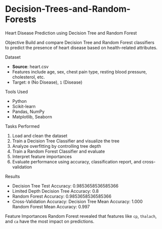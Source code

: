 # Decision-Trees-and-Random-Forests
Heart Disease Prediction using Decision Tree and Random Forest

Objective
Build and compare Decision Tree and Random Forest classifiers to predict the presence of heart disease based on health-related attributes.

Dataset
- **Source**: heart.csv
- Features include age, sex, chest pain type, resting blood pressure, cholesterol, etc.
- Target: `0` (No Disease), `1` (Disease)

Tools Used
- Python
- Scikit-learn
- Pandas, NumPy
- Matplotlib, Seaborn

Tasks Performed
1. Load and clean the dataset
2. Train a Decision Tree Classifier and visualize the tree
3. Analyze overfitting by controlling tree depth
4. Train a Random Forest Classifier and evaluate
5. Interpret feature importances
6. Evaluate performance using accuracy, classification report, and cross-validation

Results
- Decision Tree Test Accuracy: 0.9853658536585366
- Limited Depth Decision Tree Accuracy: 0.8
- Random Forest Accuracy:  0.9853658536585366
- Cross-Validation Accuracy: Decision Tree Mean Accuracy: 1.000
                             Random Forest Mean Accuracy: 0.997

Feature Importances
Random Forest revealed that features like `cp`, `thalach`, and `ca` have the most impact on predictions.
